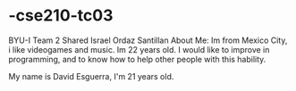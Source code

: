 # -cse210-tc03
BYU-I Team 2
Shared Israel Ordaz Santillan
About Me: Im from Mexico City, i like videogames and music. 
Im 22 years old. I would like to improve in programming, and to 
know how to help other people with this hability.

My name is David Esguerra, I'm 21 years old.    